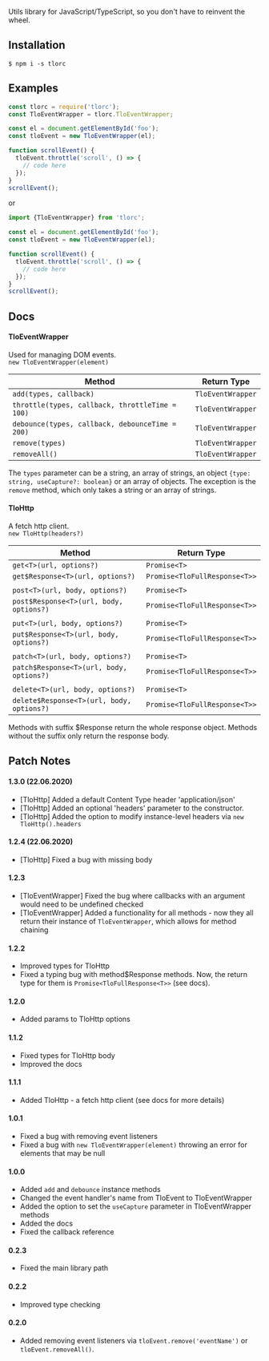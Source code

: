 Utils library for JavaScript/TypeScript, so you don't have to reinvent the wheel.

## Installation
`$ npm i -s tlorc`

## Examples

```js
const tlorc = require('tlorc');
const TloEventWrapper = tlorc.TloEventWrapper;

const el = document.getElementById('foo');
const tloEvent = new TloEventWrapper(el);

function scrollEvent() {
  tloEvent.throttle('scroll', () => {
    // code here
  });
}
scrollEvent();
```
or
```js
import {TloEventWrapper} from 'tlorc';

const el = document.getElementById('foo');
const tloEvent = new TloEventWrapper(el);

function scrollEvent() {
  tloEvent.throttle('scroll', () => {
    // code here
  });
}
scrollEvent();
```

## Docs
#### TloEventWrapper
Used for managing DOM events.\
`new TloEventWrapper(element)`

| Method | Return Type |
| --- | --- |
| `add(types, callback)` | `TloEventWrapper` |
| `throttle(types, callback, throttleTime = 100)` | `TloEventWrapper` |
| `debounce(types, callback, debounceTime = 200)` | `TloEventWrapper` |
| `remove(types)` | `TloEventWrapper` |
| `removeAll()` | `TloEventWrapper` |

The `types` parameter can be a string, an array of strings, an object `{type: string, useCapture?: boolean}` or 
an array of objects. The exception is the `remove` method, which only takes a string or an array of strings.
#### TloHttp
A fetch http client.\
`new TloHttp(headers?)`

| Method | Return Type |
| --- | --- |
| `get<T>(url, options?)` | `Promise<T>` |
| `get$Response<T>(url, options?)` | `Promise<TloFullResponse<T>>` |
|  |  |
| `post<T>(url, body, options?)` | `Promise<T>` |
| `post$Response<T>(url, body, options?)` | `Promise<TloFullResponse<T>>` |
|  |  |
| `put<T>(url, body, options?)` | `Promise<T>` |
| `put$Response<T>(url, body, options?)` | `Promise<TloFullResponse<T>>` |
|  |  |
| `patch<T>(url, body, options?)` | `Promise<T>` |
| `patch$Response<T>(url, body, options?)` | `Promise<TloFullResponse<T>>` |
|  |  |
| `delete<T>(url, body, options?)` | `Promise<T>` |
| `delete$Response<T>(url, body, options?)` | `Promise<TloFullResponse<T>>` |

Methods with suffix $Response return the whole response object. Methods without the suffix only return the response body.
## Patch Notes
#### 1.3.0 (22.06.2020)
- [TloHttp] Added a default Content Type header 'application/json'
- [TloHttp] Added an optional 'headers' parameter to the constructor.
- [TloHttp] Added the option to modify instance-level headers via `new TloHttp().headers`
#### 1.2.4 (22.06.2020)
- [TloHttp] Fixed a bug with missing body
#### 1.2.3
- [TloEventWrapper] Fixed the bug where callbacks with an argument would need to be undefined checked
- [TloEventWrapper] Added a functionality for all methods - now they all return their instance of `TloEventWrapper`, which allows for method chaining
#### 1.2.2
- Improved types for TloHttp
- Fixed a typing bug with method$Response methods. Now, the return type for them is `Promise<TloFullResponse<T>>` (see docs).
#### 1.2.0
- Added params to TloHttp options
#### 1.1.2
- Fixed types for TloHttp body
- Improved the docs
#### 1.1.1
- Added TloHttp - a fetch http client (see docs for more details)
#### 1.0.1
- Fixed a bug with removing event listeners
- Fixed a bug with `new TloEventWrapper(element)` throwing an error for elements that may be null
#### 1.0.0
- Added `add` and `debounce` instance methods
- Changed the event handler's name from TloEvent to TloEventWrapper
- Added the option to set the `useCapture` parameter in TloEventWrapper methods
- Added the docs
- Fixed the callback reference
#### 0.2.3
- Fixed the main library path
#### 0.2.2
- Improved type checking
#### 0.2.0
- Added removing event listeners via `tloEvent.remove('eventName')` or `tloEvent.removeAll()`.
